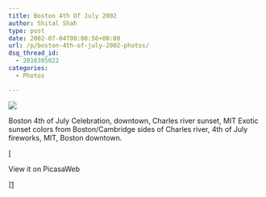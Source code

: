 ```yaml
---
title: Boston 4th Of July 2002
author: Shital Shah
type: post
date: 2002-07-04T00:00:56+00:00
url: /p/boston-4th-of-july-2002-photos/
dsq_thread_id:
  - 2816305022
categories:
  - Photos

---
```

[<img src="/images/posts/2004/03/boston4th.jpg" class="alignleft size-full" />][1]
  
Boston 4th of July Celebration, downtown, Charles river sunset, MIT Exotic sunset colors from Boston/Cambridge sides of Charles river, 4th of July fireworks, MIT, Boston downtown. 

[
  
View it on PicasaWeb
  
][1]

 [1]: https://picasaweb.google.com/111712720654017421562/Boston4thOfJuly2002?authuser=0&feat=directlink